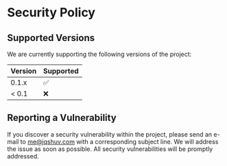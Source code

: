 # Security Policy

## Supported Versions

We are currently supporting the following versions of the project:

| Version | Supported          |
| ------- | ------------------ |
| 0.1.x   | :white_check_mark: |
| < 0.1   | :x:                |

## Reporting a Vulnerability

If you discover a security vulnerability within the project, please send an e-mail to [me@jqshuv.com](mailto:me@jqshuv.com) with a corresponding subject line. We will address the issue as soon as possible. All security vulnerabilities will be promptly addressed.
